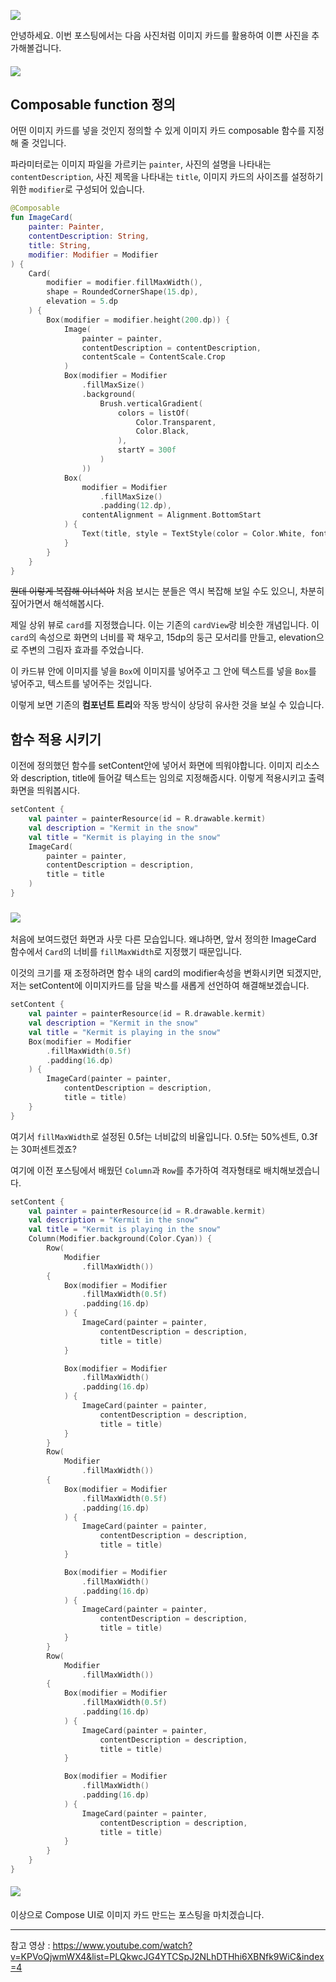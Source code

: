 ![](https://media.vlpt.us/images/blucky8649/post/6a419e90-3f9f-420e-953a-d47241ccb61b/%EC%A0%9C%EB%AA%A9%EC%9D%84-%EC%9E%85%EB%A0%A5%ED%95%B4%EC%A3%BC%EC%84%B8%EC%9A%94_-001%20(2).png)

안녕하세요. 이번 포스팅에서는 다음 사진처럼 이미지 카드를 활용하여 이쁜 사진을 추가해볼겁니다.
#### ![](https://images.velog.io/images/blucky8649/post/75710b07-2cad-4fb4-8432-4ccf3959db09/image.png)

## Composable function 정의
어떤 이미지 카드를 넣을 것인지 정의할 수 있게 이미지 카드 composable 함수를 지정해 줄 것입니다.

파라미터로는 이미지 파일을 가르키는 `painter`, 사진의 설명을 나타내는 `contentDescription`, 사진 제목을 나타내는 `title`, 이미지 카드의 사이즈를 설정하기 위한 `modifier`로 구성되어 있습니다.

```kotlin
@Composable
fun ImageCard(
    painter: Painter,
    contentDescription: String,
    title: String,
    modifier: Modifier = Modifier
) {
    Card(
        modifier = modifier.fillMaxWidth(),
        shape = RoundedCornerShape(15.dp),
        elevation = 5.dp
    ) {
        Box(modifier = modifier.height(200.dp)) {
            Image(
                painter = painter,
                contentDescription = contentDescription,
                contentScale = ContentScale.Crop
            )
            Box(modifier = Modifier
                .fillMaxSize()
                .background(
                    Brush.verticalGradient(
                        colors = listOf(
                            Color.Transparent,
                            Color.Black,
                        ),
                        startY = 300f
                    )
                ))
            Box(
                modifier = Modifier
                    .fillMaxSize()
                    .padding(12.dp),
                contentAlignment = Alignment.BottomStart
            ) {
                Text(title, style = TextStyle(color = Color.White, fontSize = 16.sp))
            }
        }
    }
}
```

~~뭔데 이렇게 복잡해 이녀석아~~
처음 보시는 분들은 역시 복잡해 보일 수도 있으니, 차분히 짚어가면서 해석해봅시다.

제일 상위 뷰로 `card`를 지정했습니다. 이는 기존의 `cardView`랑 비슷한 개념입니다. 이 `card`의 속성으로 화면의 너비를 꽉 채우고, 15dp의 둥근 모서리를 만들고, elevation으로 주변의 그림자 효과를 주었습니다.

이 카드뷰 안에 이미지를 넣을 `Box`에 이미지를 넣어주고 그 안에 텍스트를 넣을 `Box`를 넣어주고, 텍스트를 넣어주는 것입니다.

이렇게 보면 기존의 **컴포넌트 트리**와 작동 방식이 상당히 유사한 것을 보실 수 있습니다.

## 함수 적용 시키기
이전에 정의했던 함수를 setContent안에 넣어서 화면에 띄워야합니다. 이미지 리소스와 description, title에 들어갈 텍스트는 임의로 지정해줍시다.
이렇게 적용시키고 출력 화면을 띄워봅시다.


```kotlin
setContent {
    val painter = painterResource(id = R.drawable.kermit)
    val description = "Kermit in the snow"
    val title = "Kermit is playing in the snow"
    ImageCard(
        painter = painter,
        contentDescription = description,
        title = title
    )
}
```
### ![](https://images.velog.io/images/blucky8649/post/16a838a7-5ba7-476e-8ca7-5b4f753f738d/image.png)

처음에 보여드렸던 화면과 사뭇 다른 모습입니다. 왜냐하면, 앞서 정의한 ImageCard 함수에서 `Card`의 너비를 `fillMaxWidth`로 지정했기 때문입니다.

이것의 크기를 재 조정하려면 함수 내의 card의 modifier속성을 변화시키면 되겠지만, 저는 setContent에 이미지카드를 담을 박스를 새롭게 선언하여 해결해보겠습니다.

```kotlin
setContent {
    val painter = painterResource(id = R.drawable.kermit)
    val description = "Kermit in the snow"
    val title = "Kermit is playing in the snow"
    Box(modifier = Modifier
        .fillMaxWidth(0.5f)
        .padding(16.dp)
    ) {
        ImageCard(painter = painter,
            contentDescription = description,
            title = title)
    }
}
```

여기서 `fillMaxWidth`로 설정된 0.5f는 너비값의 비율입니다. 0.5f는 50%센트, 0.3f는 30퍼센트겠죠?

여기에 이전 포스팅에서 배웠던 `Column`과 `Row`를 추가하여 격자형태로 배치해보겠습니다.

```kotlin
setContent {
    val painter = painterResource(id = R.drawable.kermit)
    val description = "Kermit in the snow"
    val title = "Kermit is playing in the snow"
    Column(Modifier.background(Color.Cyan)) {
        Row(
            Modifier
                .fillMaxWidth())
        {
            Box(modifier = Modifier
                .fillMaxWidth(0.5f)
                .padding(16.dp)
            ) {
                ImageCard(painter = painter,
                    contentDescription = description,
                    title = title)
            }

            Box(modifier = Modifier
                .fillMaxWidth()
                .padding(16.dp)
            ) {
                ImageCard(painter = painter,
                    contentDescription = description,
                    title = title)
            }
        }
        Row(
            Modifier
                .fillMaxWidth())
        {
            Box(modifier = Modifier
                .fillMaxWidth(0.5f)
                .padding(16.dp)
            ) {
                ImageCard(painter = painter,
                    contentDescription = description,
                    title = title)
            }

            Box(modifier = Modifier
                .fillMaxWidth()
                .padding(16.dp)
            ) {
                ImageCard(painter = painter,
                    contentDescription = description,
                    title = title)
            }
        }
        Row(
            Modifier
                .fillMaxWidth())
        {
            Box(modifier = Modifier
                .fillMaxWidth(0.5f)
                .padding(16.dp)
            ) {
                ImageCard(painter = painter,
                    contentDescription = description,
                    title = title)
            }

            Box(modifier = Modifier
                .fillMaxWidth()
                .padding(16.dp)
            ) {
                ImageCard(painter = painter,
                    contentDescription = description,
                    title = title)
            }
        }
    }
}
```

#### ![](https://images.velog.io/images/blucky8649/post/b4fa5498-e983-4c3d-bf50-a74f330324a2/image.png)

이상으로 Compose UI로 이미지 카드 만드는 포스팅을 마치겠습니다. 

***
참고 영상 : https://www.youtube.com/watch?v=KPVoQjwmWX4&list=PLQkwcJG4YTCSpJ2NLhDTHhi6XBNfk9WiC&index=4
